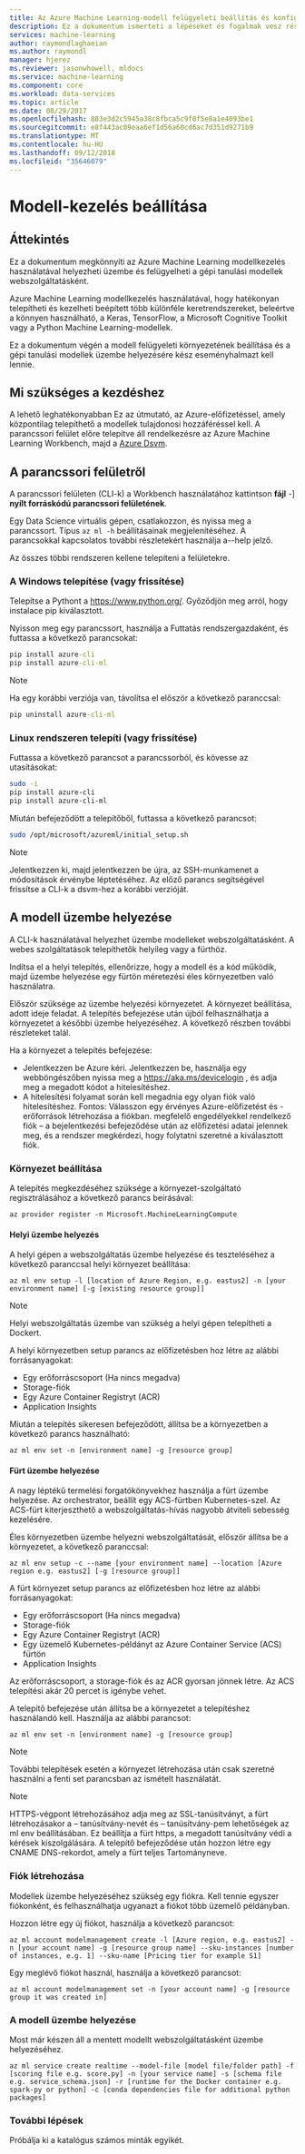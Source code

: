 ```yaml
---
title: Az Azure Machine Learning-modell felügyeleti beállítás és konfiguráció |} A Microsoft Docs
description: Ez a dokumentum ismerteti a lépéseket és fogalmak vesz részt az Azure Machine Learning Modellkezelés telepítési és beállítási folyamatán.
services: machine-learning
author: raymondlaghaeian
ms.author: raymondl
manager: hjerez
ms.reviewer: jasonwhowell, mldocs
ms.service: machine-learning
ms.component: core
ms.workload: data-services
ms.topic: article
ms.date: 08/29/2017
ms.openlocfilehash: 883e3d2c5945a38c8fbca5c9f0f5e8a1e4093be1
ms.sourcegitcommit: e8f443ac09eaa6ef1d56a60cd6ac7d351d9271b9
ms.translationtype: MT
ms.contentlocale: hu-HU
ms.lasthandoff: 09/12/2018
ms.locfileid: "35646079"
---
```

# <a name="model-management-setup"></a>Modell-kezelés beállítása

## <a name="overview"></a>Áttekintés
Ez a dokumentum megkönnyíti az Azure Machine Learning modellkezelés használatával helyezheti üzembe és felügyelheti a gépi tanulási modellek webszolgáltatásként. 

Azure Machine Learning modellkezelés használatával, hogy hatékonyan telepítheti és kezelheti beépített több különféle keretrendszereket, beleértve a könnyen használható, a Keras, TensorFlow, a Microsoft Cognitive Toolkit vagy a Python Machine Learning-modellek. 

Ez a dokumentum végén a modell felügyeleti környezetének beállítása és a gépi tanulási modellek üzembe helyezésére kész eseményhalmazt kell lennie.

## <a name="what-you-need-to-get-started"></a>Mi szükséges a kezdéshez
A lehető leghatékonyabban Ez az útmutató, az Azure-előfizetéssel, amely központilag telepíthető a modellek tulajdonosi hozzáféréssel kell.
A parancssori felület előre telepítve áll rendelkezésre az Azure Machine Learning Workbench, majd a [Azure Dsvm](https://docs.microsoft.com/azure/machine-learning/machine-learning-data-science-virtual-machine-overview).

## <a name="using-the-cli"></a>A parancssori felületről
A parancssori felületen (CLI-k) a Workbench használatához kattintson **fájl** -] **nyílt forráskódú parancssori felületének**. 

Egy Data Science virtuális gépen, csatlakozzon, és nyissa meg a parancssort. Típus `az ml -h` beállításainak megjelenítéséhez. A parancsokkal kapcsolatos további részletekért használja a--help jelző.

Az összes többi rendszeren kellene telepíteni a felületekre.

### <a name="installing-or-updating-on-windows"></a>A Windows telepítése (vagy frissítése)

Telepítse a Pythont a https://www.python.org/. Győződjön meg arról, hogy instalace pip kiválasztott.

Nyisson meg egy parancssort, használja a Futtatás rendszergazdaként, és futtassa a következő parancsokat:

```cmd
pip install azure-cli
pip install azure-cli-ml
```
 
>[!NOTE]
>Ha egy korábbi verziója van, távolítsa el először a következő paranccsal:
>

```cmd
pip uninstall azure-cli-ml
```

### <a name="installing-or-updating-on-linux"></a>Linux rendszeren telepíti (vagy frissítése)
Futtassa a következő parancsot a parancssorból, és kövesse az utasításokat:

```bash
sudo -i
pip install azure-cli
pip install azure-cli-ml
```

Miután befejeződött a telepítőből, futtassa a következő parancsot:

```bash
sudo /opt/microsoft/azureml/initial_setup.sh
```

>[!NOTE]
>Jelentkezzen ki, majd jelentkezzen be újra, az SSH-munkamenet a módosítások érvénybe léptetéséhez.
>Az előző parancs segítségével frissítse a CLI-k a dsvm-hez a korábbi verzióját.
>

## <a name="deploying-your-model"></a>A modell üzembe helyezése
A CLI-k használatával helyezhet üzembe modelleket webszolgáltatásként. A webes szolgáltatások telepíthetők helyileg vagy a fürthöz.

Indítsa el a helyi telepítés, ellenőrizze, hogy a modell és a kód működik, majd üzembe helyezése egy fürtön méretezési éles környezetben való használatra.

Először szüksége az üzembe helyezési környezetet. A környezet beállítása, adott ideje feladat. A telepítés befejezése után újból felhasználhatja a környezetet a későbbi üzembe helyezéséhez. A következő részben további részleteket talál.

Ha a környezet a telepítés befejezése:
- Jelentkezzen be Azure kéri. Jelentkezzen be, használja egy webböngészőben nyissa meg a https://aka.ms/devicelogin , és adja meg a megadott kódot a hitelesítéshez.
- A hitelesítési folyamat során kell megadnia egy olyan fiók való hitelesítéshez. Fontos: Válasszon egy érvényes Azure-előfizetést és -erőforrások létrehozása a fiókban. megfelelő engedélyekkel rendelkező fiók – a bejelentkezési befejeződése után az előfizetési adatai jelennek meg, és a rendszer megkérdezi, hogy folytatni szeretné a kiválasztott fiók.

### <a name="environment-setup"></a>Környezet beállítása
A telepítés megkezdéséhez szüksége a környezet-szolgáltató regisztrálásához a következő parancs beírásával:

```azurecli
az provider register -n Microsoft.MachineLearningCompute
```

#### <a name="local-deployment"></a>Helyi üzembe helyezés
A helyi gépen a webszolgáltatás üzembe helyezése és teszteléséhez a következő paranccsal helyi környezet beállítása:

```azurecli
az ml env setup -l [location of Azure Region, e.g. eastus2] -n [your environment name] [-g [existing resource group]]
```
>[!NOTE] 
>Helyi webszolgáltatás üzembe van szükség a helyi gépen telepítheti a Dockert. 
>

A helyi környezetben setup parancs az előfizetésben hoz létre az alábbi forrásanyagokat:
- Egy erőforráscsoport (Ha nincs megadva)
- Storage-fiók
- Egy Azure Container Registryt (ACR)
- Application Insights

Miután a telepítés sikeresen befejeződött, állítsa be a környezetben a következő parancs használható:

```azurecli
az ml env set -n [environment name] -g [resource group]
```

#### <a name="cluster-deployment"></a>Fürt üzembe helyezése
A nagy léptékű termelési forgatókönyvekhez használja a fürt üzembe helyezése. Az orchestrator, beállít egy ACS-fürtben Kubernetes-szel. Az ACS-fürt kiterjeszthető a webszolgáltatás-hívás nagyobb átviteli sebesség kezelésére.

Éles környezetben üzembe helyezni webszolgáltatását, először állítsa be a környezetet, a következő paranccsal:

```azurecli
az ml env setup -c --name [your environment name] --location [Azure region e.g. eastus2] [-g [resource group]]
```

A fürt környezet setup parancs az előfizetésben hoz létre az alábbi forrásanyagokat:
- Egy erőforráscsoport (Ha nincs megadva)
- Storage-fiók
- Egy Azure Container Registryt (ACR)
- Egy üzemelő Kubernetes-példányt az Azure Container Service (ACS) fürtön
- Application Insights

Az erőforráscsoport, a storage-fiók és az ACR gyorsan jönnek létre. Az ACS telepítési akár 20 percet is igénybe vehet. 

A telepítő befejezése után állítsa be a környezetet a telepítéshez használandó kell. Használja az alábbi parancsot:

```azurecli
az ml env set -n [environment name] -g [resource group]
```

>[!NOTE] 
> További telepítések esetén a környezet létrehozása után csak szeretné használni a fenti set parancsban az ismételt használatát.
>

>[!NOTE] 
>HTTPS-végpont létrehozásához adja meg az SSL-tanúsítványt, a fürt létrehozásakor a – tanúsítvány-nevét és – tanúsítvány-pem lehetőségek az ml env beállításában. Ez beállítja a fürt https, a megadott tanúsítvány védi a kérések kiszolgálására. A telepítő befejeződése után hozzon létre egy CNAME DNS-rekordot, amely a fürt teljes Tartományneve.

### <a name="create-an-account"></a>Fiók létrehozása
Modellek üzembe helyezéséhez szükség egy fiókra. Kell tennie egyszer fiókonként, és felhasználhatja ugyanazt a fiókot több üzemelő példányban.

Hozzon létre egy új fiókot, használja a következő parancsot:

```azurecli
az ml account modelmanagement create -l [Azure region, e.g. eastus2] -n [your account name] -g [resource group name] --sku-instances [number of instances, e.g. 1] --sku-name [Pricing tier for example S1]
```

Egy meglévő fiókot használ, használja a következő parancsot:
```azurecli
az ml account modelmanagement set -n [your account name] -g [resource group it was created in]
```

### <a name="deploy-your-model"></a>A modell üzembe helyezése
Most már készen áll a mentett modellt webszolgáltatásként üzembe helyezéséhez. 

```azurecli
az ml service create realtime --model-file [model file/folder path] -f [scoring file e.g. score.py] -n [your service name] -s [schema file e.g. service_schema.json] -r [runtime for the Docker container e.g. spark-py or python] -c [conda dependencies file for additional python packages]
```

### <a name="next-steps"></a>További lépések
Próbálja ki a katalógus számos minták egyikét.

